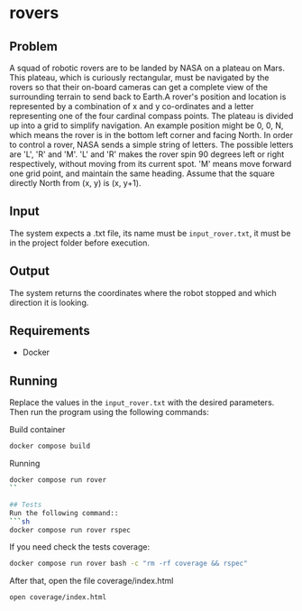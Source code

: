 # rovers

## Problem
A squad of robotic rovers are to be landed by NASA on a plateau on Mars. This plateau, which is curiously rectangular,
must be navigated by the rovers so that their on-board cameras can get a complete view of the surrounding terrain to 
send back to Earth.A rover's position and location is represented by a combination of x and y co-ordinates and a letter 
representing one of the four cardinal compass points. The plateau is divided up into a grid to simplify navigation. 
An example position might be 0, 0, N, which means the rover is in the bottom left corner and facing North. In order to 
control a rover, NASA sends a simple string of letters. The possible letters are 'L', 'R' and 'M'. 'L' and 'R' makes the
rover spin 90 degrees left or right respectively, without moving from its current spot. 'M' means move forward one grid 
point, and maintain the same heading.
Assume that the square directly North from (x, y) is (x, y+1). 

## Input
The system expects a .txt file, its name must be `input_rover.txt`, it must be in the project folder before execution.

## Output
The system returns the coordinates where the robot stopped and which direction it is looking.

## Requirements
* Docker

## Running
Replace the values in the `input_rover.txt` with the desired parameters.
Then run the program using the following commands:

Build container
```sh 
docker compose build
```

Running
```sh
docker compose run rover
``

## Tests
Run the following command::
```sh
docker compose run rover rspec
```

If you need check the tests coverage:
```sh
docker compose run rover bash -c "rm -rf coverage && rspec"
```

After that, open the file coverage/index.html
```sh
open coverage/index.html
```
